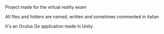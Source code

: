 Project made for the virtual reality exam

All files and folders are named, written and sometimes commented in italian

It's an Oculus Go application made in Unity
